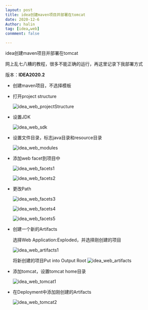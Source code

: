 ```yaml
---
layout: post
title: idea创建maven项目并部署在tomcat
date: 2020-12-6
Author: halin
tag: [idea,web]
conmment: false

---
```


idea创建maven项目并部署在tomcat
<!-- more -->
网上乱七八糟的教程，很多不能正确的运行，再这里记录下我部署方式

版本：**IDEA2020.2**

- 创建maven项目，不选择模板

- 打开project structure

  ![idea_web_projectStructure](E:\note\imageOfSpring\idea_web_projectStructure.png)

- 设置JDK

  ![idea_web_sdk](E:\note\imageOfSpring\idea_web_sdk.png)

  

- 设置文件目录，标志java目录和resource目录

  ![idea_web_modules](E:\note\imageOfSpring\idea_web_modules.png)

  

- 添加web facet到项目中

  ![idea_web_facets1](E:\note\imageOfSpring\idea_web_facets1.png)

  ![idea_web_facets2](E:\note\imageOfSpring\idea_web_facets2.png)



- 更改Path

  ![idea_web_facets3](E:\note\imageOfSpring\idea_web_facets3.png)

  ![idea_web_facets4](E:\note\imageOfSpring\idea_web_facets4.png)

  ![idea_web_facets5](E:\note\imageOfSpring\idea_web_facets5.png)



- 创建一个新的Artifacts
  
  选择Web Application:Exploded，并选择刚创建的项目
  
  ![idea_web_artifacts1](E:\note\imageOfSpring\idea_web_artifacts1.png)
  
  将新创建的项目Put into Output Root
  ![idea_web_artifacts](E:\note\imageOfSpring\idea_web_artifacts.png)



- 添加tomcat，设置tomcat home目录

  ![idea_web_tomcat1](E:\note\imageOfSpring\idea_web_tomcat1.png)

- 在Deployment中添加刚创建的Artifacts

  ![idea_web_tomcat2](E:\note\imageOfSpring\idea_web_tomcat2.png)